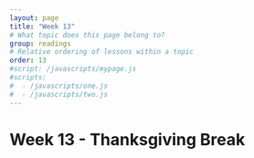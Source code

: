 ```yaml
---
layout: page
title: "Week 13"
# What topic does this page belong to?
group: readings
# Relative ordering of lessons within a topic
order: 13
#script: /javascripts/mypage.js
#scripts:
#  - /javascripts/one.js
#  - /javascripts/two.js
---
```


# Week 13 - Thanksgiving Break